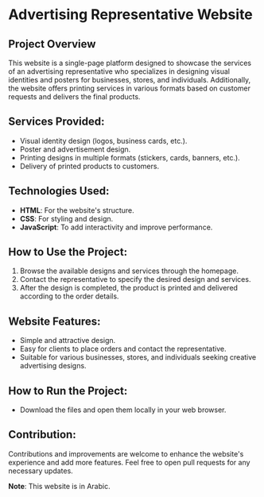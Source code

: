 # Advertising Representative Website

## Project Overview
This website is a single-page platform designed to showcase the services of an advertising representative who specializes in designing visual identities and posters for businesses, stores, and individuals. Additionally, the website offers printing services in various formats based on customer requests and delivers the final products.

## Services Provided:
- Visual identity design (logos, business cards, etc.).
- Poster and advertisement design.
- Printing designs in multiple formats (stickers, cards, banners, etc.).
- Delivery of printed products to customers.

## Technologies Used:
- **HTML**: For the website's structure.
- **CSS**: For styling and design.
- **JavaScript**: To add interactivity and improve performance.

## How to Use the Project:
1. Browse the available designs and services through the homepage.
2. Contact the representative to specify the desired design and services.
3. After the design is completed, the product is printed and delivered according to the order details.

## Website Features:
- Simple and attractive design.
- Easy for clients to place orders and contact the representative.
- Suitable for various businesses, stores, and individuals seeking creative advertising designs.

## How to Run the Project:
- Download the files and open them locally in your web browser.

## Contribution:
Contributions and improvements are welcome to enhance the website's experience and add more features. Feel free to open pull requests for any necessary updates.

**Note**: This website is in Arabic.
